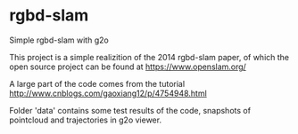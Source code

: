# rgbd-slam

Simple rgbd-slam with g2o

This project is a simple realizition of the 2014 rgbd-slam paper, of which the open source project can be found at https://www.openslam.org/

A large part of the code comes from the tutorial http://www.cnblogs.com/gaoxiang12/p/4754948.html

Folder 'data' contains some test results of the code, snapshots of pointcloud and trajectories in g2o viewer. 
